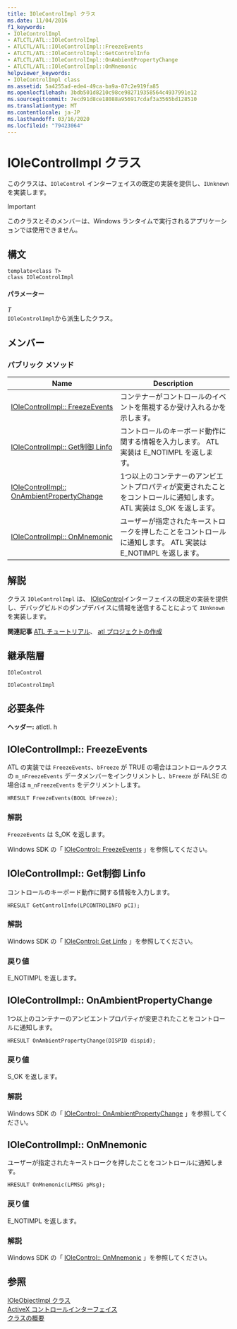 ```yaml
---
title: IOleControlImpl クラス
ms.date: 11/04/2016
f1_keywords:
- IOleControlImpl
- ATLCTL/ATL::IOleControlImpl
- ATLCTL/ATL::IOleControlImpl::FreezeEvents
- ATLCTL/ATL::IOleControlImpl::GetControlInfo
- ATLCTL/ATL::IOleControlImpl::OnAmbientPropertyChange
- ATLCTL/ATL::IOleControlImpl::OnMnemonic
helpviewer_keywords:
- IOleControlImpl class
ms.assetid: 5a4255ad-ede4-49ca-ba9a-07c2e919fa85
ms.openlocfilehash: 3bdb501d8210c98ce982719358564c4937991e12
ms.sourcegitcommit: 7ecd91d8ce18088a956917cdaf3a3565bd128510
ms.translationtype: MT
ms.contentlocale: ja-JP
ms.lasthandoff: 03/16/2020
ms.locfileid: "79423064"
---
```

# <a name="iolecontrolimpl-class"></a>IOleControlImpl クラス

このクラスは、`IOleControl` インターフェイスの既定の実装を提供し、`IUnknown`を実装します。

> [!IMPORTANT]
>  このクラスとそのメンバーは、Windows ランタイムで実行されるアプリケーションでは使用できません。

## <a name="syntax"></a>構文

```
template<class T>
class IOleControlImpl
```

#### <a name="parameters"></a>パラメーター

*T*<br/>
`IOleControlImpl`から派生したクラス。

## <a name="members"></a>メンバー

### <a name="public-methods"></a>パブリック メソッド

|Name|Description|
|----------|-----------------|
|[IOleControlImpl:: FreezeEvents](#freezeevents)|コンテナーがコントロールのイベントを無視するか受け入れるかを示します。|
|[IOleControlImpl:: Get制御 Linfo](#getcontrolinfo)|コントロールのキーボード動作に関する情報を入力します。 ATL 実装は E_NOTIMPL を返します。|
|[IOleControlImpl:: OnAmbientPropertyChange](#onambientpropertychange)|1つ以上のコンテナーのアンビエントプロパティが変更されたことをコントロールに通知します。 ATL 実装は S_OK を返します。|
|[IOleControlImpl:: OnMnemonic](#onmnemonic)|ユーザーが指定されたキーストロークを押したことをコントロールに通知します。 ATL 実装は E_NOTIMPL を返します。|

## <a name="remarks"></a>解説

クラス `IOleControlImpl` は、 [IOleControl](/windows/win32/api/ocidl/nn-ocidl-iolecontrol)インターフェイスの既定の実装を提供し、デバッグビルドのダンプデバイスに情報を送信することによって `IUnknown` を実装します。

**関連記事** [ATL チュートリアル](../../atl/active-template-library-atl-tutorial.md)、 [atl プロジェクトの作成](../../atl/reference/creating-an-atl-project.md)

## <a name="inheritance-hierarchy"></a>継承階層

`IOleControl`

`IOleControlImpl`

## <a name="requirements"></a>必要条件

**ヘッダー:** atlctl. h

##  <a name="freezeevents"></a>IOleControlImpl:: FreezeEvents

ATL の実装では `FreezeEvents`、`bFreeze` が TRUE の場合はコントロールクラスの `m_nFreezeEvents` データメンバーをインクリメントし、`bFreeze` が FALSE の場合は `m_nFreezeEvents` をデクリメントします。

```
HRESULT FreezeEvents(BOOL bFreeze);
```

### <a name="remarks"></a>解説

`FreezeEvents` は S_OK を返します。

Windows SDK の「 [IOleControl:: FreezeEvents](/windows/win32/api/ocidl/nf-ocidl-iolecontrol-freezeevents) 」を参照してください。

##  <a name="getcontrolinfo"></a>IOleControlImpl:: Get制御 Linfo

コントロールのキーボード動作に関する情報を入力します。

```
HRESULT GetControlInfo(LPCONTROLINFO pCI);
```

### <a name="remarks"></a>解説

Windows SDK の「 [IOleControl: Get Linfo](/windows/win32/api/ocidl/nf-ocidl-iolecontrol-getcontrolinfo) 」を参照してください。

### <a name="return-value"></a>戻り値

E_NOTIMPL を返します。

##  <a name="onambientpropertychange"></a>IOleControlImpl:: OnAmbientPropertyChange

1つ以上のコンテナーのアンビエントプロパティが変更されたことをコントロールに通知します。

```
HRESULT OnAmbientPropertyChange(DISPID dispid);
```

### <a name="return-value"></a>戻り値

S_OK を返します。

### <a name="remarks"></a>解説

Windows SDK の「 [IOleControl:: OnAmbientPropertyChange](/windows/win32/api/ocidl/nf-ocidl-iolecontrol-onambientpropertychange) 」を参照してください。

##  <a name="onmnemonic"></a>IOleControlImpl:: OnMnemonic

ユーザーが指定されたキーストロークを押したことをコントロールに通知します。

```
HRESULT OnMnemonic(LPMSG pMsg);
```

### <a name="return-value"></a>戻り値

E_NOTIMPL を返します。

### <a name="remarks"></a>解説

Windows SDK の「 [IOleControl:: OnMnemonic](/windows/win32/api/ocidl/nf-ocidl-iolecontrol-onmnemonic) 」を参照してください。

## <a name="see-also"></a>参照

[IOleObjectImpl クラス](../../atl/reference/ioleobjectimpl-class.md)<br/>
[ActiveX コントロールインターフェイス](/windows/win32/com/activex-controls-interfaces)<br/>
[クラスの概要](../../atl/atl-class-overview.md)

